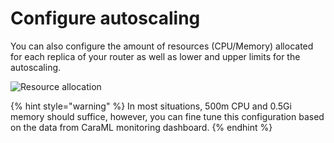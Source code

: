 # Configure autoscaling

You can also configure the amount of resources (CPU/Memory) allocated for each replica of your router as well as lower and upper limits for the autoscaling.

![Resource allocation](../../../.gitbook/assets/create\_router\_resources.png)

{% hint style="warning" %}
In most situations, 500m CPU and 0.5Gi memory should suffice, however, you can fine tune this configuration based on the data from CaraML monitoring dashboard.
{% endhint %}
